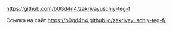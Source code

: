 https://github.com/b0Gd4n4/zakrivayuschiy-teg-f

Ссылка на сайт 
https://b0gd4n4.github.io/zakrivayuschiy-teg-f/